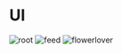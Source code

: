 # UI
![root](https://github.com/RoseWrightdev/sm/assets/100792806/2d0ffe79-d482-4d78-816f-651adbd7dd46)
![feed](https://github.com/RoseWrightdev/sm/assets/100792806/5628c8ea-aee6-406c-abfa-683752f44edd)
![flowerlover](https://github.com/RoseWrightdev/sm/assets/100792806/d93e54d3-d8d3-4c08-ba8a-2313e0959a44)
